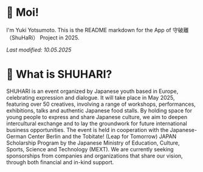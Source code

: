 # 👋 Moi!
I'm Yuki Yotsumoto. This is the README markdown for the App of 守破離（ShuHaRi） Project in 2025.  

*Last modified: 10.05.2025*

# 🥋 What is SHUHARI?
SHUHARI is an event organized by Japanese youth based in Europe,
celebrating expression and dialogue. It will take place in May 2025, featuring
over 50 creatives, involving a range of workshops, performances, exhibitions,
talks and authentic Japanese food stalls.
By holding space for young people to express and share Japanese culture,
we aim to deepen intercultural exchange and to lay the groundwork for
future international business opportunities. The event is held in cooperation
with the Japanese-German Center Berlin and the Tobitate! (Leap for
Tomorrow) JAPAN Scholarship Program by the Japanese Ministry of
Education, Culture, Sports, Science and Technology (MEXT). We are
currently seeking sponsorships from companies and organizations that share
our vision, through both financial and in-kind support.
